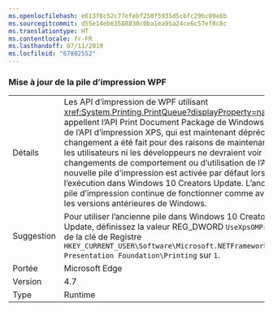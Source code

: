 ```yaml
---
ms.openlocfilehash: e613f0c52c77efebf250f5935d5cbfc29bc09a6b
ms.sourcegitcommit: d55e14eb63588830c0ba1ea95a24ce6c57ef8c8c
ms.translationtype: HT
ms.contentlocale: fr-FR
ms.lasthandoff: 07/11/2019
ms.locfileid: "67802552"
---
```

### <a name="wpf-printing-stack-update"></a>Mise à jour de la pile d’impression WPF

|   |   |
|---|---|
|Détails|Les API d’impression de WPF utilisant <xref:System.Printing.PrintQueue?displayProperty=name> appellent l’API Print Document Package de Windows au lieu de l’API d’impression XPS, qui est maintenant dépréciée. Le changement a été fait pour des raisons de maintenance : ni les utilisateurs ni les développeurs ne devraient voir de changements de comportement ou d’utilisation de l’API. La nouvelle pile d’impression est activée par défaut lors de l’exécution dans Windows 10 Creators Update. L’ancienne pile d’impression continue de fonctionner comme avant sur les versions antérieures de Windows.|
|Suggestion|Pour utiliser l’ancienne pile dans Windows 10 Creators Update, définissez la valeur REG_DWORD <code>UseXpsOMPrinting</code> de la clé de Registre <code>HKEY_CURRENT_USER\Software\Microsoft\.NETFramework\Windows Presentation Foundation\Printing</code> sur <code>1</code>.|
|Portée|Microsoft Edge|
|Version|4.7|
|Type|Runtime|

